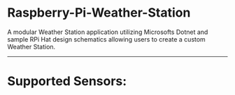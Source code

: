 # Raspberry-Pi-Weather-Station

A modular Weather Station application utilizing Microsofts Dotnet and sample RPi Hat design schematics allowing users to create a custom Weather Station.

____


# Supported Sensors:

